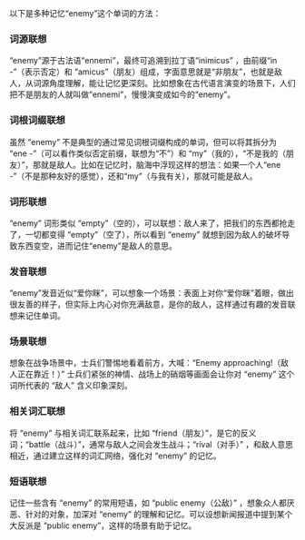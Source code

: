 以下是多种记忆“enemy”这个单词的方法：

### 词源联想
“enemy”源于古法语“ennemi”，最终可追溯到拉丁语“inimicus” ，由前缀“in -”（表示否定）和 “amicus”（朋友）组成，字面意思就是“非朋友”，也就是敌人，从词源角度理解，能让记忆更深刻。比如想象在古代语言演变的场景下，人们把不是朋友的人就叫做“ennemi”，慢慢演变成如今的“enemy”。 

### 词根词缀联想 
虽然 “enemy” 不是典型的通过常见词根词缀构成的单词，但可以将其拆分为 “ene -”（可以看作类似否定前缀，联想为“不”）和 “my”（我的），“不是我的（朋友）”，那就是敌人。比如在记忆时，脑海中浮现这样的想法：如果一个人“ene -”（不是那种友好的感觉），还和“my”（与我有关），那就可能是敌人。 

### 词形联想 
“enemy” 词形类似 “empty”（空的），可以联想：敌人来了，把我们的东西都抢走了，一切都变得 “empty”（空了），所以看到 “enemy” 就想到因为敌人的破坏导致东西变空，进而记住“enemy”是敌人的意思。 

### 发音联想 
“enemy”发音近似“爱你眯”，可以想象一个场景：表面上对你“爱你眯”着眼，做出很友善的样子，但实际上内心对你充满敌意，是你的敌人，这样通过有趣的发音联想来记住单词。 

### 场景联想 
想象在战争场景中，士兵们警惕地看着前方，大喊：“Enemy approaching!（敌人正在靠近！）” 士兵们紧张的神情、战场上的硝烟等画面会让你对 “enemy” 这个词所代表的 “敌人” 含义印象深刻。 

### 相关词汇联想 
将 “enemy” 与相关词汇联系起来，比如 “friend（朋友）”，是它的反义词；“battle（战斗）”，通常与敌人之间会发生战斗；“rival（对手）” ，和敌人意思相近，通过建立这样的词汇网络，强化对 “enemy” 的记忆。 

### 短语联想 
记住一些含有 “enemy” 的常用短语，如 “public enemy（公敌）” ，想象众人都厌恶、针对的对象，加深对 “enemy” 的理解和记忆。可以设想新闻报道中提到某个大反派是 “public enemy”，这样的场景有助于记忆。 